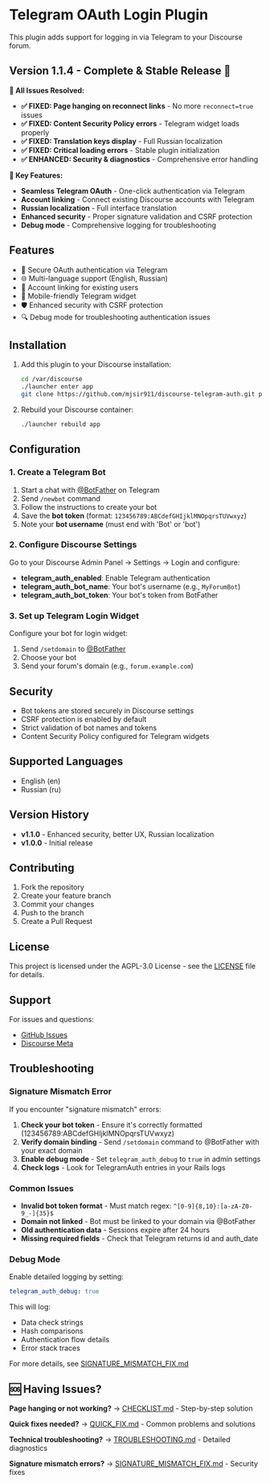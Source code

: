# Telegram OAuth Login Plugin

This plugin adds support for logging in via Telegram to your Discourse forum.

## Version 1.1.4 - Complete & Stable Release 🎉

**🚀 All Issues Resolved:**

- **✅ FIXED: Page hanging on reconnect links** - No more `reconnect=true` issues
- **✅ FIXED: Content Security Policy errors** - Telegram widget loads properly  
- **✅ FIXED: Translation keys display** - Full Russian localization
- **✅ FIXED: Critical loading errors** - Stable plugin initialization
- **✅ ENHANCED: Security & diagnostics** - Comprehensive error handling

**🌟 Key Features:**
- **Seamless Telegram OAuth** - One-click authentication via Telegram
- **Account linking** - Connect existing Discourse accounts with Telegram
- **Russian localization** - Full interface translation
- **Enhanced security** - Proper signature validation and CSRF protection
- **Debug mode** - Comprehensive logging for troubleshooting

## Features

- 🔐 Secure OAuth authentication via Telegram
- 🌐 Multi-language support (English, Russian)  
- 👥 Account linking for existing users
- 📱 Mobile-friendly Telegram widget
- 🛡️ Enhanced security with CSRF protection
- 🔍 Debug mode for troubleshooting authentication issues

## Installation

1. Add this plugin to your Discourse installation:
   ```bash
   cd /var/discourse
   ./launcher enter app
   git clone https://github.com/mjsir911/discourse-telegram-auth.git plugins/discourse-telegram-auth
   ```

2. Rebuild your Discourse container:
   ```bash
   ./launcher rebuild app
   ```

## Configuration

### 1. Create a Telegram Bot

1. Start a chat with [@BotFather](https://t.me/BotFather) on Telegram
2. Send `/newbot` command
3. Follow the instructions to create your bot
4. Save the **bot token** (format: `123456789:ABCdefGHIjklMNOpqrsTUVwxyz`)
5. Note your **bot username** (must end with 'Bot' or 'bot')

### 2. Configure Discourse Settings

Go to your Discourse Admin Panel → Settings → Login and configure:

- **telegram_auth_enabled**: Enable Telegram authentication
- **telegram_auth_bot_name**: Your bot's username (e.g., `MyForumBot`)
- **telegram_auth_bot_token**: Your bot's token from BotFather

### 3. Set up Telegram Login Widget

Configure your bot for login widget:
1. Send `/setdomain` to [@BotFather](https://t.me/BotFather)
2. Choose your bot
3. Send your forum's domain (e.g., `forum.example.com`)

## Security

- Bot tokens are stored securely in Discourse settings
- CSRF protection is enabled by default
- Strict validation of bot names and tokens
- Content Security Policy configured for Telegram widgets

## Supported Languages

- English (en)
- Russian (ru)

## Version History

- **v1.1.0** - Enhanced security, better UX, Russian localization
- **v1.0.0** - Initial release

## Contributing

1. Fork the repository
2. Create your feature branch
3. Commit your changes
4. Push to the branch
5. Create a Pull Request

## License

This project is licensed under the AGPL-3.0 License - see the [LICENSE](LICENSE) file for details.

## Support

For issues and questions:
- [GitHub Issues](https://github.com/mjsir911/discourse-telegram-auth/issues)
- [Discourse Meta](https://meta.discourse.org)

## Troubleshooting

### Signature Mismatch Error

If you encounter "signature mismatch" errors:

1. **Check your bot token** - Ensure it's correctly formatted (123456789:ABCdefGHIjklMNOpqrsTUVwxyz)
2. **Verify domain binding** - Send `/setdomain` command to @BotFather with your exact domain
3. **Enable debug mode** - Set `telegram_auth_debug` to `true` in admin settings
4. **Check logs** - Look for TelegramAuth entries in your Rails logs

### Common Issues

- **Invalid bot token format** - Must match regex: `^[0-9]{8,10}:[a-zA-Z0-9_-]{35}$`
- **Domain not linked** - Bot must be linked to your domain via @BotFather
- **Old authentication data** - Sessions expire after 24 hours
- **Missing required fields** - Check that Telegram returns id and auth_date

### Debug Mode

Enable detailed logging by setting:

```yaml
telegram_auth_debug: true
```

This will log:
- Data check strings
- Hash comparisons  
- Authentication flow details
- Error stack traces

For more details, see [SIGNATURE_MISMATCH_FIX.md](SIGNATURE_MISMATCH_FIX.md)

## 🆘 Having Issues?

**Page hanging or not working?** → [CHECKLIST.md](CHECKLIST.md) - Step-by-step solution

**Quick fixes needed?** → [QUICK_FIX.md](QUICK_FIX.md) - Common problems and solutions

**Technical troubleshooting?** → [TROUBLESHOOTING.md](TROUBLESHOOTING.md) - Detailed diagnostics

**Signature mismatch errors?** → [SIGNATURE_MISMATCH_FIX.md](SIGNATURE_MISMATCH_FIX.md) - Security fixes
